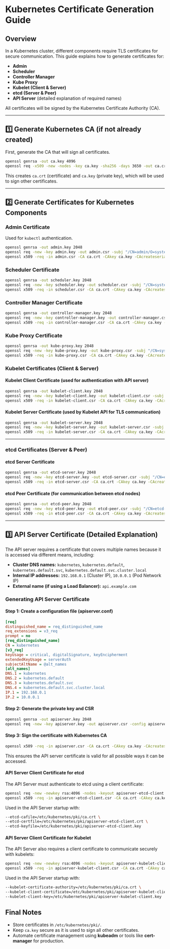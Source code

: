 # Kubernetes Certificate Generation Guide

## Overview
In a Kubernetes cluster, different components require TLS certificates for secure communication. This guide explains how to generate certificates for:
- **Admin**
- **Scheduler**
- **Controller Manager**
- **Kube Proxy**
- **Kubelet (Client & Server)**
- **etcd (Server & Peer)**
- **API Server** (detailed explanation of required names)

All certificates will be signed by the Kubernetes Certificate Authority (CA).

---

## 1️⃣ Generate Kubernetes CA (if not already created)
First, generate the CA that will sign all certificates.

```sh
openssl genrsa -out ca.key 4096
openssl req -x509 -new -nodes -key ca.key -sha256 -days 3650 -out ca.crt -subj "/CN=Kubernetes CA"
```

This creates `ca.crt` (certificate) and `ca.key` (private key), which will be used to sign other certificates.

---

## 2️⃣ Generate Certificates for Kubernetes Components

### **Admin Certificate**
Used for `kubectl` authentication.
```sh
openssl genrsa -out admin.key 2048
openssl req -new -key admin.key -out admin.csr -subj "/CN=admin/O=system:masters"
openssl x509 -req -in admin.csr -CA ca.crt -CAkey ca.key -CAcreateserial -out admin.crt -days 365 -sha256
```

### **Scheduler Certificate**
```sh
openssl genrsa -out scheduler.key 2048
openssl req -new -key scheduler.key -out scheduler.csr -subj "/CN=system:kube-scheduler"
openssl x509 -req -in scheduler.csr -CA ca.crt -CAkey ca.key -CAcreateserial -out scheduler.crt -days 365 -sha256
```

### **Controller Manager Certificate**
```sh
openssl genrsa -out controller-manager.key 2048
openssl req -new -key controller-manager.key -out controller-manager.csr -subj "/CN=system:kube-controller-manager"
openssl x509 -req -in controller-manager.csr -CA ca.crt -CAkey ca.key -CAcreateserial -out controller-manager.crt -days 365 -sha256
```

### **Kube Proxy Certificate**
```sh
openssl genrsa -out kube-proxy.key 2048
openssl req -new -key kube-proxy.key -out kube-proxy.csr -subj "/CN=system:kube-proxy"
openssl x509 -req -in kube-proxy.csr -CA ca.crt -CAkey ca.key -CAcreateserial -out kube-proxy.crt -days 365 -sha256
```

### **Kubelet Certificates (Client & Server)**
#### Kubelet Client Certificate (used for authentication with API server)
```sh
openssl genrsa -out kubelet-client.key 2048
openssl req -new -key kubelet-client.key -out kubelet-client.csr -subj "/CN=system:node:kubelet-node/O=system:nodes" # The name of the cert depends on the name of the node, since there could be more nodes (kubelet) in a cluster
openssl x509 -req -in kubelet-client.csr -CA ca.crt -CAkey ca.key -CAcreateserial -out kubelet-client.crt -days 365 -sha256
```

#### Kubelet Server Certificate (used by Kubelet API for TLS communication)
```sh
openssl genrsa -out kubelet-server.key 2048
openssl req -new -key kubelet-server.key -out kubelet-server.csr -subj "/CN=kubelet"
openssl x509 -req -in kubelet-server.csr -CA ca.crt -CAkey ca.key -CAcreateserial -out kubelet-server.crt -days 365 -sha256
```

---

### **etcd Certificates (Server & Peer)**
#### etcd Server Certificate
```sh
openssl genrsa -out etcd-server.key 2048
openssl req -new -key etcd-server.key -out etcd-server.csr -subj "/CN=etcd-server"
openssl x509 -req -in etcd-server.csr -CA ca.crt -CAkey ca.key -CAcreateserial -out etcd-server.crt -days 365 -sha256
```

#### etcd Peer Certificate (for communication between etcd nodes)
```sh
openssl genrsa -out etcd-peer.key 2048
openssl req -new -key etcd-peer.key -out etcd-peer.csr -subj "/CN=etcd-peer"
openssl x509 -req -in etcd-peer.csr -CA ca.crt -CAkey ca.key -CAcreateserial -out etcd-peer.crt -days 365 -sha256
```

---

## 3️⃣ API Server Certificate (Detailed Explanation)
The API server requires a certificate that covers multiple names because it is accessed via different means, including:
- **Cluster DNS names:** `kubernetes`, `kubernetes.default`, `kubernetes.default.svc`, `kubernetes.default.svc.cluster.local`
- **Internal IP addresses:** `192.168.0.1` (Cluster IP), `10.0.0.1` (Pod Network IP)
- **External name (if using a Load Balancer):** `api.example.com`

### **Generating API Server Certificate**
#### Step 1: Create a configuration file (apiserver.conf)
```ini
[req]
distinguished_name = req_distinguished_name
req_extensions = v3_req
prompt = no
[req_distinguished_name]
CN = kubernetes
[v3_req]
keyUsage = critical, digitalSignature, keyEncipherment
extendedKeyUsage = serverAuth
subjectAltName = @alt_names
[alt_names]
DNS.1 = kubernetes
DNS.2 = kubernetes.default
DNS.3 = kubernetes.default.svc
DNS.4 = kubernetes.default.svc.cluster.local
IP.1 = 192.168.0.1
IP.2 = 10.0.0.1
```

#### Step 2: Generate the private key and CSR
```sh
openssl genrsa -out apiserver.key 2048
openssl req -new -key apiserver.key -out apiserver.csr -config apiserver.conf
```

#### Step 3: Sign the certificate with Kubernetes CA
```sh
openssl x509 -req -in apiserver.csr -CA ca.crt -CAkey ca.key -CAcreateserial -out apiserver.crt -days 365 -extensions v3_req -extfile apiserver.conf
```

This ensures the API server certificate is valid for all possible ways it can be accessed.

#### API Server Client Certificate for etcd
The API Server must authenticate to etcd using a client certificate:
```sh
openssl req -new -newkey rsa:4096 -nodes -keyout apiserver-etcd-client.key -out apiserver-etcd-client.csr -subj "/CN=kube-apiserver-etcd-client"
openssl x509 -req -in apiserver-etcd-client.csr -CA ca.crt -CAkey ca.key -CAcreateserial -out apiserver-etcd-client.crt -days 365 -sha256
```
Used in the API Server startup with:
```sh
--etcd-cafile=/etc/kubernetes/pki/ca.crt \
--etcd-certfile=/etc/kubernetes/pki/apiserver-etcd-client.crt \
--etcd-keyfile=/etc/kubernetes/pki/apiserver-etcd-client.key
```

#### API Server Client Certificate for Kubelet
The API Server also requires a client certificate to communicate securely with kubelets:
```sh
openssl req -new -newkey rsa:4096 -nodes -keyout apiserver-kubelet-client.key -out apiserver-kubelet-client.csr -subj "/CN=kube-apiserver-kubelet-client"
openssl x509 -req -in apiserver-kubelet-client.csr -CA ca.crt -CAkey ca.key -CAcreateserial -out apiserver-kubelet-client.crt -days 365 -sha256
```
Used in the API Server startup with:
```sh
--kubelet-certificate-authority=/etc/kubernetes/pki/ca.crt \
--kubelet-client-certificate=/etc/kubernetes/pki/apiserver-kubelet-client.crt \
--kubelet-client-key=/etc/kubernetes/pki/apiserver-kubelet-client.key
```

## **Final Notes**
- Store certificates in `/etc/kubernetes/pki/`.
- Keep `ca.key` secure as it is used to sign all other certificates.
- Automate certificate management using **kubeadm** or tools like **cert-manager** for production.




